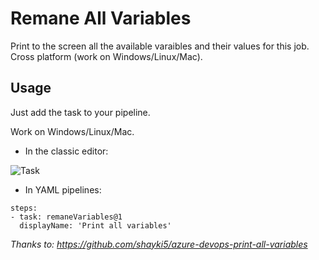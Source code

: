 # Remane All Variables

Print to the screen all the available varaibles and their values for this job. Cross platform (work on Windows/Linux/Mac).

## Usage

Just add the task to your pipeline.

Work on Windows/Linux/Mac.

- In the classic editor:

![Task](https://i.imgur.com/RBYhCEL.png)

- In YAML pipelines:

```
steps:
- task: remaneVariables@1
  displayName: 'Print all variables'
```

_Thanks to: https://github.com/shayki5/azure-devops-print-all-variables_
